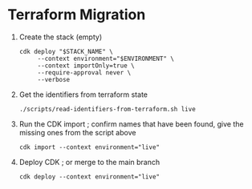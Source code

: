 Terraform Migration
=======================================

1. Create the stack (empty)
   ```shell
   cdk deploy "$STACK_NAME" \
        --context environment="$ENVIRONMENT" \
        --context importOnly=true \
        --require-approval never \
        --verbose
   ```

2. Get the identifiers from terraform state
   ```
   ./scripts/read-identifiers-from-terraform.sh live
   ```

3. Run the CDK import ; confirm names that have been found, give the missing ones from the script above
   ```shell
   cdk import --context environment="live"
   ```

4. Deploy CDK ; or merge to the main branch
   ```shell
   cdk deploy --context environment="live"
   ```